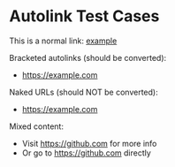 # Autolink Test Cases

This is a normal link: [example](https://example.com)

Bracketed autolinks (should be converted):
- <https://example.com>

Naked URLs (should NOT be converted):
- https://example.com

Mixed content:
- Visit <https://github.com> for more info
- Or go to https://github.com directly

<!-- {"layout":"title-and-body"} -->

